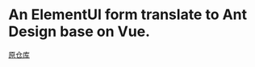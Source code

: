 # An ElementUI form translate to Ant Design base on Vue.

[原仓库](http://soning.gitee.io/approvalflow/)